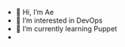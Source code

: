 - 👋 Hi, I’m Ae
- 👀 I’m interested in DevOps
- 🌱 I’m currently learning Puppet
- 
<!---
arante777/arante777 is a ✨ special ✨ repository because its `README.md` (this file) appears on your GitHub profile.
You can click the Preview link to take a look at your changes.
--->

